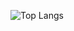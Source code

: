 ![Top Langs](https://github-readme-stats.vercel.app/api/top-langs/?username=gihansgamage&layout=compact&theme=merko)
